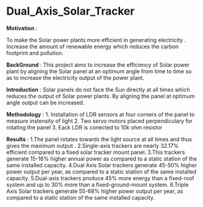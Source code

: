 # Dual_Axis_Solar_Tracker


**Motivation** : 

  To make the Solar power plants more efficient in generating
electricity . Increase the amount of renewable energy which reduces the carbon
footprint and pollution.

**BackGround** : 
        This project aims to increase the efficiency of Solar power plant by
aligning the Solar panel at an optimum angle from time to time so
as to increase the electricity output of the power plant.


**Introduction** :
  Solar panels do not face the Sun directly at all times which
reduces the output of Solar power plants. By aligning the panel at optimum angle output can be increased.

**Methodology** :
     1. Installation of LDR sensors at four corners of the panel to measure instensity of light 
     2. Two servo motors placed perpendiculary  for rotating the panel 
     3. Eack LDR is conected to 10k ohm resistor 
     
 **Results** : 
 1.The panel rotates towards the light source at all times and thus gives the maximum output .
 2.Single-axis trackers are nearly 32.17% efficient compared to a fixed solar tracker mount panel.
 3.This trackers generate 15-16% higher annual power as compared to a static station of the same installed capacity.
 4.Dual Axis Solar trackers generate 45-50% higher power output per year, as compared to a static station of the same  installed capacity.
5.Dual-axis trackers produce 45% more energy than a fixed-roof system and up to 30% more
than a fixed-ground-mount system.
6.Triple Axis Solar trackers generate 55-68% higher power output per year, as compared to a
static station of the same installed capacity.
    


